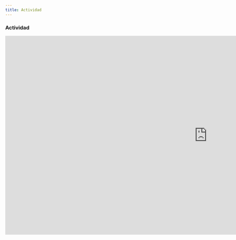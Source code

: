 ```yaml
---
title: Actividad
---
```


### Actividad


<iframe scrolling="no" title="Área de un triángulo cualquiera" src="https://www.geogebra.org/material/iframe/id/PFS69ysH/width/1280/height/631/border/888888/sfsb/true/smb/false/stb/false/stbh/false/ai/false/asb/false/sri/true/rc/false/ld/false/sdz/true/ctl/false" width="1280px" height="631px" style="border:0px;"> </iframe>
